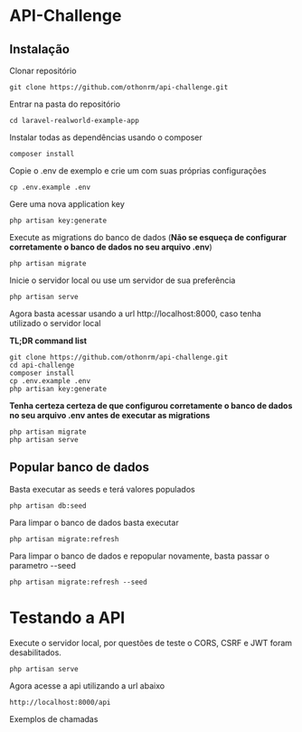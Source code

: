 # API-Challenge

## Instalação

Clonar repositório

    git clone https://github.com/othonrm/api-challenge.git

Entrar na pasta do repositório

    cd laravel-realworld-example-app

Instalar todas as dependências usando o composer 

    composer install

Copie o .env de exemplo e crie um com suas próprias configurações

    cp .env.example .env

Gere uma nova application key

    php artisan key:generate

Execute as migrations do banco de dados (**Não se esqueça de configurar corretamente o banco de dados no seu arquivo .env**)

    php artisan migrate

Inicie o servidor local ou use um servidor de sua preferência

    php artisan serve

Agora basta acessar usando a url http://localhost:8000, caso tenha utilizado o servidor local

**TL;DR command list**

    git clone https://github.com/othonrm/api-challenge.git
    cd api-challenge
    composer install
    cp .env.example .env
    php artisan key:generate
    
**Tenha certeza certeza de que configurou corretamente o banco de dados no seu arquivo .env antes de executar as migrations**

    php artisan migrate
    php artisan serve

## Popular banco de dados

Basta executar as seeds e terá valores populados

    php artisan db:seed

Para limpar o banco de dados basta executar

    php artisan migrate:refresh

Para limpar o banco de dados e repopular novamente, basta passar o parametro --seed

    php artisan migrate:refresh --seed


# Testando a API

Execute o servidor local, por questões de teste o CORS, CSRF e JWT foram desabilitados.

    php artisan serve

Agora acesse a api utilizando a url abaixo

    http://localhost:8000/api

Exemplos de chamadas
